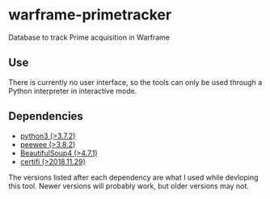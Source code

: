 # warframe-primetracker
Database to track Prime acquisition in Warframe

## Use
There is currently no user interface, so the tools can only be used through a
Python interpreter in interactive mode.

## Dependencies
- [python3 (>3.7.2)](https://www.python.org/downloads/)
- [peewee (>3.8.2)](http://docs.peewee-orm.com/en/latest/peewee/installation.html)
- [BeautifulSoup4 (>4.7.1)](https://www.crummy.com/software/BeautifulSoup/#Download)
- [certifi (>2018.11.29)](https://github.com/certifi/python-certifi)

The versions listed after each dependency are what I used while devloping this
tool. Newer versions will probably work, but older versions may not.
